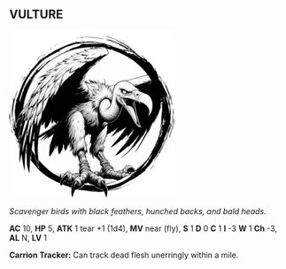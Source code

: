 ## VULTURE

![](images/vulture.webp)

_Scavenger birds with black feathers, hunched backs, and bald heads._

**AC** 10, **HP** 5, **ATK** 1 tear +1 (1d4), **MV** near (fly), **S** 1 **D** 0 **C** 1 **I** -3 **W** 1 **Ch** -3, **AL** N, **LV** 1

**Carrion Tracker:** Can track dead flesh unerringly within a mile.

